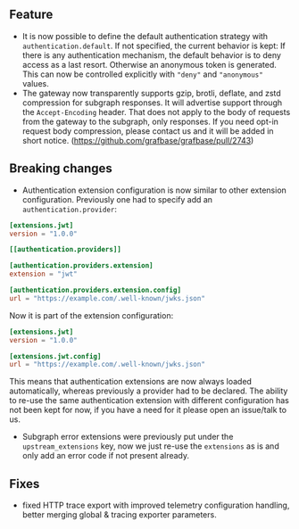 ## Feature

- It is now possible to define the default authentication strategy with `authentication.default`. If not specified, the current behavior is kept: If there is any authentication mechanism, the default behavior is to deny access as a last resort. Otherwise an anonymous token is generated. This can now be controlled explicitly with `"deny"` and `"anonymous"` values.
- The gateway now transparently supports gzip, brotli, deflate, and zstd compression for subgraph responses. It will advertise support through the `Accept-Encoding` header. That does not apply to the body of requests from the gateway to the subgraph, only responses. If you need opt-in request body compression, please contact us and it will be added in short notice. (https://github.com/grafbase/grafbase/pull/2743)

## Breaking changes

- Authentication extension configuration is now similar to other extension configuration. Previously one had to specify add an `authentication.provider`:

```toml
[extensions.jwt]
version = "1.0.0"

[[authentication.providers]]

[authentication.providers.extension]
extension = "jwt"

[authentication.providers.extension.config]
url = "https://example.com/.well-known/jwks.json"
```

Now it is part of the extension configuration:

```toml
[extensions.jwt]
version = "1.0.0"

[extensions.jwt.config]
url = "https://example.com/.well-known/jwks.json"
```

This means that authentication extensions are now always loaded automatically, whereas previously a provider had to be declared. The ability to re-use the same authentication extension with different configuration has not been kept for now, if you have a need for it please open an issue/talk to us.

- Subgraph error extensions were previously put under the `upstream_extensions` key, now we just re-use the `extensions` as is and only add an error code if not present already.

## Fixes

- fixed HTTP trace export with improved telemetry configuration handling, better merging global & tracing exporter parameters.

